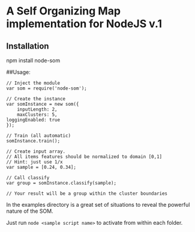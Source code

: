 A Self Organizing Map implementation for NodeJS  v.1
=====================================================

## Installation

npm install node-som

##Usage:

```
// Inject the module
var som = require('node-som');

// Create the instance
var somInstance = new som({
	inputLength: 2,
	maxClusters: 5,
loggingEnabled: true
});

// Train (all automatic)
somInstance.train();

// Create input array. 
// All items features should be normalized to domain [0,1]
// Hint: just use 1/x
var sample = [0.24, 0.34];

// Call classify
var group = somInstance.classify(sample);

// Your result will be a group within the cluster boundaries

```


In the examples directory is a great set of situations to reveal the powerful nature of the SOM. 

Just run `node <sample script name>` to activate from within each folder.

